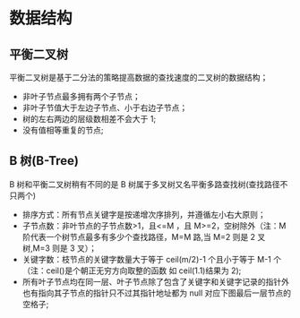 # 数据结构

## 平衡二叉树

平衡二叉树是基于二分法的策略提高数据的查找速度的二叉树的数据结构；

- 非叶子节点最多拥有两个子节点；
- 非叶子节值大于左边子节点、小于右边子节点；
- 树的左右两边的层级数相差不会大于 1;
- 没有值相等重复的节点;

## B 树(B-Tree)

B 树和平衡二叉树稍有不同的是 B 树属于多叉树又名平衡多路查找树(查找路径不只两个)

- 排序方式：所有节点关键字是按递增次序排列，并遵循左小右大原则；
- 子节点数：非叶节点的子节点数>1，且<=M ，且 M>=2，空树除外（注：M 阶代表一个树节点最多有多少个查找路径，M=M 路,当 M=2 则是 2 叉树,M=3 则是 3 叉）；
- 关键字数：枝节点的关键字数量大于等于 ceil(m/2)-1 个且小于等于 M-1 个（注：ceil()是个朝正无穷方向取整的函数 如 ceil(1.1)结果为 2);
- 所有叶子节点均在同一层、叶子节点除了包含了关键字和关键字记录的指针外也有指向其子节点的指针只不过其指针地址都为 null 对应下图最后一层节点的空格子;
